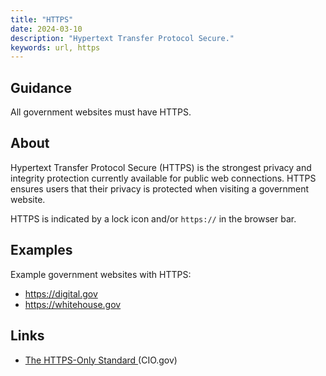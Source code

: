 ```yaml
---
title: "HTTPS"
date: 2024-03-10
description: "Hypertext Transfer Protocol Secure."
keywords: url, https
---
```


## Guidance

All government websites must have HTTPS.

## About

Hypertext Transfer Protocol Secure (HTTPS) is the strongest privacy and integrity protection currently available for public web connections. HTTPS ensures users that their privacy is protected when visiting a government website.

HTTPS is indicated by a lock icon and/or `https://` in the browser bar.

## Examples

Example government websites with HTTPS:

* <https://digital.gov>
* <https://whitehouse.gov>

## Links

* [The HTTPS-Only Standard ](https://https.cio.gov/) (CIO.gov)